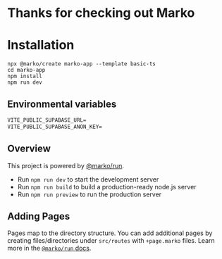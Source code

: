 # Thanks for checking out Marko

# Installation

```
npx @marko/create marko-app --template basic-ts
cd marko-app
npm install
npm run dev
```

## Environmental variables

```graphql
VITE_PUBLIC_SUPABASE_URL=
VITE_PUBLIC_SUPABASE_ANON_KEY=
```

## Overview

This project is powered by [@marko/run](https://github.com/marko-js/run).

- Run `npm run dev` to start the development server
- Run `npm run build` to build a production-ready node.js server
- Run `npm run preview` to run the production server

## Adding Pages

Pages map to the directory structure. You can add additional pages by creating files/directories under `src/routes` with `+page.marko` files.  Learn more in the [`@marko/run` docs](https://github.com/marko-js/run/#file-based-routing).

